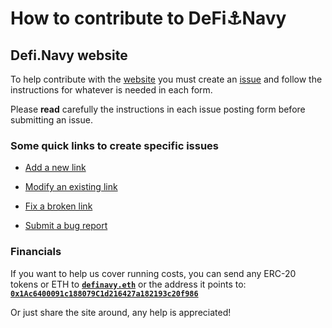 # How to contribute to DeFi⚓Navy

## Defi.Navy website

To help contribute with the [website](https://defi.navy) you must create an [issue](https://github.com/DefiNavy/contributions/issues) and follow the instructions for whatever is needed in each form. 

Please **read** carefully the instructions in each issue posting form before submitting an issue.

### Some quick links to create specific issues

- [Add a new link](https://github.com/DefiNavy/website-contributions/issues/new?assignees=dreth&labels=add+link&template=ADD-LINK.yml&title=%5BAdd%5D%3A+)

- [Modify an existing link](https://github.com/DefiNavy/website-contributions/issues/new?assignees=dreth&labels=modify+or+update+link&template=MODIFY-LINK.yml&title=%5BModify%5D%3A+)

- [Fix a broken link](https://github.com/DefiNavy/website-contributions/issues/new?assignees=dreth&labels=broken+link&template=BROKEN-LINK.yml&title=%5BBroken%5D%3A+)

- [Submit a bug report](https://github.com/DefiNavy/website-contributions/issues/new?assignees=dreth&labels=bug&template=bug_report.md&title=%5BBug%5D%3A+)

### Financials

If you want to help us cover running costs, you can send any ERC-20 tokens or ETH to [**`definavy.eth`**](https://etherscan.io/address/definavy.eth) or the address it points to: [**`0x1Ac6400091c188079C1d216427a182193c20f986`**](https://etherscan.io/address/0x1Ac6400091c188079C1d216427a182193c20f986)

Or just share the site around, any help is appreciated!
